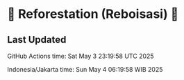 
# 🌳 Reforestation (Reboisasi) 🌲

## Last Updated

GitHub Actions time: Sat May  3 23:19:58 UTC 2025

Indonesia/Jakarta time: Sun May  4 06:19:58 WIB 2025
